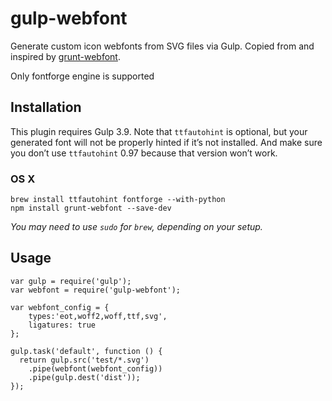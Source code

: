 # gulp-webfont
Generate custom icon webfonts from SVG files via Gulp. Copied from and inspired by [grunt-webfont](https://github.com/sapegin/grunt-webfont).

Only fontforge engine is supported

## Installation

This plugin requires Gulp 3.9. Note that `ttfautohint` is optional, but your generated font will not be properly hinted if it’s not installed. And make sure you don’t use `ttfautohint` 0.97 because that version won’t work.

### OS X

```
brew install ttfautohint fontforge --with-python
npm install grunt-webfont --save-dev
```

*You may need to use `sudo` for `brew`, depending on your setup.*

## Usage
```
var gulp = require('gulp');
var webfont = require('gulp-webfont');

var webfont_config = {
    types:'eot,woff2,woff,ttf,svg',
    ligatures: true
};

gulp.task('default', function () {
  return gulp.src('test/*.svg')
    .pipe(webfont(webfont_config))
    .pipe(gulp.dest('dist'));
});
```